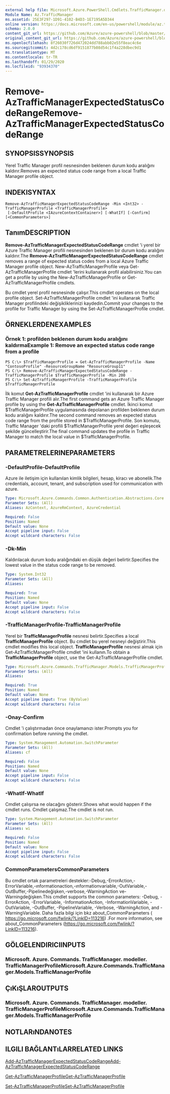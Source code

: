 ```yaml
---
external help file: Microsoft.Azure.PowerShell.Cmdlets.TrafficManager.dll-Help.xml
Module Name: Az.TrafficManager
ms.assetid: 25E3F297-1D91-4102-B4D3-1E7195A5D344
online version: https://docs.microsoft.com/en-us/powershell/module/az.trafficmanager/remove-aztrafficmanagerexpectedstatuscoderange
schema: 2.0.0
content_git_url: https://github.com/Azure/azure-powershell/blob/master/src/TrafficManager/TrafficManager/help/Remove-AzTrafficManagerExpectedStatusCodeRange.md
original_content_git_url: https://github.com/Azure/azure-powershell/blob/master/src/TrafficManager/TrafficManager/help/Remove-AzTrafficManagerExpectedStatusCodeRange.md
ms.openlocfilehash: 8f26030f726d472024dd788abb02e55f8eac4c6e
ms.sourcegitcommit: 4d2c178cd6df9151877b08d54c1f4a228dbec9d1
ms.translationtype: MT
ms.contentlocale: tr-TR
ms.lasthandoff: 01/29/2020
ms.locfileid: "93934370"
---
```

# <span data-ttu-id="4f8c8-101">Remove-AzTrafficManagerExpectedStatusCodeRange</span><span class="sxs-lookup"><span data-stu-id="4f8c8-101">Remove-AzTrafficManagerExpectedStatusCodeRange</span></span>

## <span data-ttu-id="4f8c8-102">SYNOPSIS</span><span class="sxs-lookup"><span data-stu-id="4f8c8-102">SYNOPSIS</span></span>
<span data-ttu-id="4f8c8-103">Yerel Traffic Manager profil nesnesinden beklenen durum kodu aralığını kaldırır.</span><span class="sxs-lookup"><span data-stu-id="4f8c8-103">Removes an expected status code range from a local Traffic Manager profile object.</span></span>

## <span data-ttu-id="4f8c8-104">INDEKI</span><span class="sxs-lookup"><span data-stu-id="4f8c8-104">SYNTAX</span></span>

```
Remove-AzTrafficManagerExpectedStatusCodeRange -Min <Int32> -TrafficManagerProfile <TrafficManagerProfile>
 [-DefaultProfile <IAzureContextContainer>] [-WhatIf] [-Confirm] [<CommonParameters>]
```

## <span data-ttu-id="4f8c8-105">Tanım</span><span class="sxs-lookup"><span data-stu-id="4f8c8-105">DESCRIPTION</span></span>
<span data-ttu-id="4f8c8-106">**Remove-AzTrafficManagerExpectedStatusCodeRange** cmdlet 'i yerel bir Azure Traffic Manager profili nesnesinden beklenen bir durum kodu aralığını kaldırır.</span><span class="sxs-lookup"><span data-stu-id="4f8c8-106">The **Remove-AzTrafficManagerExpectedStatusCodeRange** cmdlet removes a range of expected status codes from a local Azure Traffic Manager profile object.</span></span>
<span data-ttu-id="4f8c8-107">New-AzTrafficManagerProfile veya Get-AzTrafficManagerProfile cmdlet 'lerini kullanarak profil alabilirsiniz.</span><span class="sxs-lookup"><span data-stu-id="4f8c8-107">You can get a profile by using the New-AzTrafficManagerProfile or Get-AzTrafficManagerProfile cmdlets.</span></span>

<span data-ttu-id="4f8c8-108">Bu cmdlet yerel profil nesnesinde çalışır.</span><span class="sxs-lookup"><span data-stu-id="4f8c8-108">This cmdlet operates on the local profile object.</span></span>
<span data-ttu-id="4f8c8-109">Set-AzTrafficManagerProfile cmdlet 'ini kullanarak Traffic Manager profilindeki değişikliklerinizi kaydedin.</span><span class="sxs-lookup"><span data-stu-id="4f8c8-109">Commit your changes to the profile for Traffic Manager by using the Set-AzTrafficManagerProfile cmdlet.</span></span>

## <span data-ttu-id="4f8c8-110">ÖRNEKLERDEN</span><span class="sxs-lookup"><span data-stu-id="4f8c8-110">EXAMPLES</span></span>

### <span data-ttu-id="4f8c8-111">Örnek 1: profilden beklenen durum kodu aralığını kaldırma</span><span class="sxs-lookup"><span data-stu-id="4f8c8-111">Example 1: Remove an expected status code range from a profile</span></span>
```
PS C:\> $TrafficManagerProfile = Get-AzTrafficManagerProfile -Name "ContosoProfile" -ResourceGroupName "ResourceGroup11"
PS C:\> Remove-AzTrafficManagerExpectedStatusCodeRange -TrafficManagerProfile $TrafficManagerProfile -Min 200
PS C:\> Set-AzTrafficManagerProfile -TrafficManagerProfile $TrafficManagerProfile
```

<span data-ttu-id="4f8c8-112">İlk komut **Get-AzTrafficManagerProfile** cmdlet 'ini kullanarak bir Azure Traffic Manager profili alır.</span><span class="sxs-lookup"><span data-stu-id="4f8c8-112">The first command gets an Azure Traffic Manager profile by using the **Get-AzTrafficManagerProfile** cmdlet.</span></span>
<span data-ttu-id="4f8c8-113">İkinci komut $TrafficManagerProfile uygulamasında depolanan profilden beklenen durum kodu aralığını kaldırır.</span><span class="sxs-lookup"><span data-stu-id="4f8c8-113">The second command removes an expected status code range from the profile stored in $TrafficManagerProfile.</span></span>
<span data-ttu-id="4f8c8-114">Son komutu, Traffic Manager 'daki profili $TrafficManagerProfile yerel değeri eşleşecek şekilde güncelleştirir.</span><span class="sxs-lookup"><span data-stu-id="4f8c8-114">The final command updates the profile in Traffic Manager to match the local value in $TrafficManagerProfile.</span></span>

## <span data-ttu-id="4f8c8-115">PARAMETRELERINE</span><span class="sxs-lookup"><span data-stu-id="4f8c8-115">PARAMETERS</span></span>

### <span data-ttu-id="4f8c8-116">-DefaultProfile</span><span class="sxs-lookup"><span data-stu-id="4f8c8-116">-DefaultProfile</span></span>
<span data-ttu-id="4f8c8-117">Azure ile iletişim için kullanılan kimlik bilgileri, hesap, kiracı ve abonelik.</span><span class="sxs-lookup"><span data-stu-id="4f8c8-117">The credentials, account, tenant, and subscription used for communication with azure.</span></span>

```yaml
Type: Microsoft.Azure.Commands.Common.Authentication.Abstractions.Core.IAzureContextContainer
Parameter Sets: (All)
Aliases: AzContext, AzureRmContext, AzureCredential

Required: False
Position: Named
Default value: None
Accept pipeline input: False
Accept wildcard characters: False
```

### <span data-ttu-id="4f8c8-118">-Dk</span><span class="sxs-lookup"><span data-stu-id="4f8c8-118">-Min</span></span>
<span data-ttu-id="4f8c8-119">Kaldırılacak durum kodu aralığındaki en düşük değeri belirtir.</span><span class="sxs-lookup"><span data-stu-id="4f8c8-119">Specifies the lowest value in the status code range to be removed.</span></span>

```yaml
Type: System.Int32
Parameter Sets: (All)
Aliases:

Required: True
Position: Named
Default value: None
Accept pipeline input: False
Accept wildcard characters: False
```

### <span data-ttu-id="4f8c8-120">-TrafficManagerProfile</span><span class="sxs-lookup"><span data-stu-id="4f8c8-120">-TrafficManagerProfile</span></span>
<span data-ttu-id="4f8c8-121">Yerel bir **TrafficManagerProfile** nesnesi belirtir.</span><span class="sxs-lookup"><span data-stu-id="4f8c8-121">Specifies a local **TrafficManagerProfile** object.</span></span>
<span data-ttu-id="4f8c8-122">Bu cmdlet bu yerel nesneyi değiştirir.</span><span class="sxs-lookup"><span data-stu-id="4f8c8-122">This cmdlet modifies this local object.</span></span>
<span data-ttu-id="4f8c8-123">**TrafficManagerProfile** nesnesi almak için Get-AzTrafficManagerProfile cmdlet 'ini kullanın.</span><span class="sxs-lookup"><span data-stu-id="4f8c8-123">To obtain a **TrafficManagerProfile** object, use the Get-AzTrafficManagerProfile cmdlet.</span></span>

```yaml
Type: Microsoft.Azure.Commands.TrafficManager.Models.TrafficManagerProfile
Parameter Sets: (All)
Aliases:

Required: True
Position: Named
Default value: None
Accept pipeline input: True (ByValue)
Accept wildcard characters: False
```

### <span data-ttu-id="4f8c8-124">-Onay</span><span class="sxs-lookup"><span data-stu-id="4f8c8-124">-Confirm</span></span>
<span data-ttu-id="4f8c8-125">Cmdlet 'i çalıştırmadan önce onaylamanızı ister.</span><span class="sxs-lookup"><span data-stu-id="4f8c8-125">Prompts you for confirmation before running the cmdlet.</span></span>

```yaml
Type: System.Management.Automation.SwitchParameter
Parameter Sets: (All)
Aliases: cf

Required: False
Position: Named
Default value: None
Accept pipeline input: False
Accept wildcard characters: False
```

### <span data-ttu-id="4f8c8-126">-WhatIf</span><span class="sxs-lookup"><span data-stu-id="4f8c8-126">-WhatIf</span></span>
<span data-ttu-id="4f8c8-127">Cmdlet çalışırsa ne olacağını gösterir.</span><span class="sxs-lookup"><span data-stu-id="4f8c8-127">Shows what would happen if the cmdlet runs.</span></span> <span data-ttu-id="4f8c8-128">Cmdlet çalışmaz.</span><span class="sxs-lookup"><span data-stu-id="4f8c8-128">The cmdlet is not run.</span></span>

```yaml
Type: System.Management.Automation.SwitchParameter
Parameter Sets: (All)
Aliases: wi

Required: False
Position: Named
Default value: None
Accept pipeline input: False
Accept wildcard characters: False
```

### <span data-ttu-id="4f8c8-129">CommonParameters</span><span class="sxs-lookup"><span data-stu-id="4f8c8-129">CommonParameters</span></span>
<span data-ttu-id="4f8c8-130">Bu cmdlet ortak parametreleri destekler:-Debug,-ErrorAction,-ErrorVariable,-ınformationaction,-ınformationvariable,-OutVariable,-OutBuffer,-Pipelinedeğişken,-verbose,-WarningAction ve-Warningdeğişken.</span><span class="sxs-lookup"><span data-stu-id="4f8c8-130">This cmdlet supports the common parameters: -Debug, -ErrorAction, -ErrorVariable, -InformationAction, -InformationVariable, -OutVariable, -OutBuffer, -PipelineVariable, -Verbose, -WarningAction, and -WarningVariable.</span></span> <span data-ttu-id="4f8c8-131">Daha fazla bilgi için bkz about_CommonParameters ( https://go.microsoft.com/fwlink/?LinkID=113216) .</span><span class="sxs-lookup"><span data-stu-id="4f8c8-131">For more information, see about_CommonParameters (https://go.microsoft.com/fwlink/?LinkID=113216).</span></span>

## <span data-ttu-id="4f8c8-132">GÖLGELENDIRICI</span><span class="sxs-lookup"><span data-stu-id="4f8c8-132">INPUTS</span></span>

### <span data-ttu-id="4f8c8-133">Microsoft. Azure. Commands. TrafficManager. modeller. TrafficManagerProfile</span><span class="sxs-lookup"><span data-stu-id="4f8c8-133">Microsoft.Azure.Commands.TrafficManager.Models.TrafficManagerProfile</span></span>

## <span data-ttu-id="4f8c8-134">ÇıKıŞLAR</span><span class="sxs-lookup"><span data-stu-id="4f8c8-134">OUTPUTS</span></span>

### <span data-ttu-id="4f8c8-135">Microsoft. Azure. Commands. TrafficManager. modeller. TrafficManagerProfile</span><span class="sxs-lookup"><span data-stu-id="4f8c8-135">Microsoft.Azure.Commands.TrafficManager.Models.TrafficManagerProfile</span></span>

## <span data-ttu-id="4f8c8-136">NOTLARıNDA</span><span class="sxs-lookup"><span data-stu-id="4f8c8-136">NOTES</span></span>

## <span data-ttu-id="4f8c8-137">ILGILI BAĞLANTıLAR</span><span class="sxs-lookup"><span data-stu-id="4f8c8-137">RELATED LINKS</span></span>

[<span data-ttu-id="4f8c8-138">Add-AzTrafficManagerExpectedStatusCodeRange</span><span class="sxs-lookup"><span data-stu-id="4f8c8-138">Add-AzTrafficManagerExpectedStatusCodeRange</span></span>](./Add-AzTrafficManagerExpectedStatusCodeRange.md)

[<span data-ttu-id="4f8c8-139">Get-AzTrafficManagerProfile</span><span class="sxs-lookup"><span data-stu-id="4f8c8-139">Get-AzTrafficManagerProfile</span></span>](./Get-AzTrafficManagerProfile.md)

[<span data-ttu-id="4f8c8-140">Set-AzTrafficManagerProfile</span><span class="sxs-lookup"><span data-stu-id="4f8c8-140">Set-AzTrafficManagerProfile</span></span>](./Set-AzTrafficManagerProfile.md)
